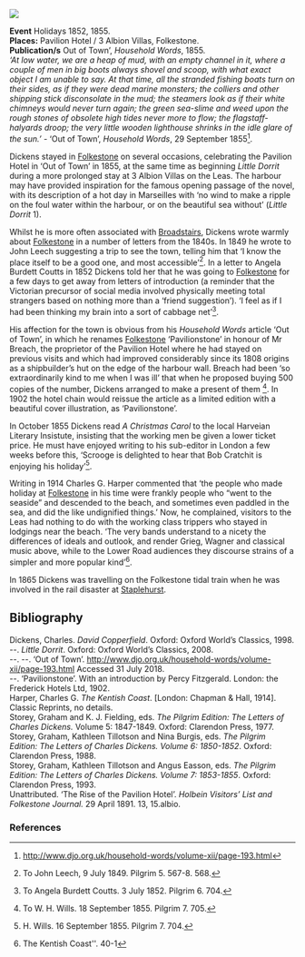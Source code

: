 <a href="https://dev.visual-essays.app"><img src="https://dev-visual-essays.netlify.app/images/ve-button.png"></a>
<param ve-config
       title="Dickens and Folkestone" 
       banner="/images/banners/19c.jpg"
       author="Ken Moffat and Carolyn W. de la L. Oulton"
       layout="vtl">

<param ve-entity eid="Q5686" aliases="Charles Dickens">
<param ve-entity eid="Q375314" aliases="Folkestone">


**Event** Holidays 1852, 1855.   
**Places:** Pavilion Hotel / 3 Albion Villas, Folkestone.   
**Publication/s** Out of Town’, _Household Words_, 1855.   
_‘At low water, we are a heap of mud, with an empty channel in it, where a couple of men in big boots always shovel and scoop, with what exact object I am unable to say. At that time, all the stranded fishing boats turn on their sides, as if they were dead marine monsters; the colliers and other shipping stick disconsolate in the mud; the steamers look as if their white chimneys would never turn again; the green sea-slime and weed upon the rough stones of obsolete high tides never more to flow; the flagstaff-halyards droop; the very little wooden lighthouse shrinks in the idle glare of the sun.’_ - ‘Out of Town’, _Household Words_, 29 September 1855[^ref1].  
<param ve-image url="https://stor.artstor.org/stor/e3916d2b-2c0e-4bac-b403-53c9ac4ccb84" label="The Harbour, Folkestone, looking east by George Barnard" attribution="By kind permission of Martin Crowther">

Dickens stayed in [Folkestone](/19c/19c-folkestone) on several occasions, celebrating the Pavilion Hotel in ‘Out of Town’ in 1855, at the same time as beginning _Little Dorrit_ during a more prolonged stay at 3 Albion Villas on the Leas. The harbour may have provided inspiration for the famous opening passage of the novel, with its description of a hot day in Marseilles with ‘no wind to make a ripple on the foul water within the harbour, or on the beautiful sea without’ (_Little Dorrit_ 1). 
<param ve-image url="https://stor.artstor.org/stor/d306de51-dc71-4369-9416-2306342424d1" label="Blue Plaque" attribution="Martin Crowther">

Whilst he is more often associated with [Broadstairs](/dickens/broadstairs), Dickens wrote warmly about [Folkestone](/19c/19c-folkestone) in a number of letters from the 1840s. In 1849 he wrote to John Leech suggesting a trip to see the town, telling him that ‘I know the place itself to be a good one, and most accessible’[^ref2]. In a letter to Angela Burdett Coutts in 1852 Dickens told her that he was going to [Folkestone](/19c/19c-folkestone) for a few days to get away from letters of introduction (a reminder that the Victorian precursor of social media involved physically meeting total strangers based on nothing more than a ‘friend suggestion’). ‘I feel as if I had been thinking my brain into a sort of cabbage net’[^ref3]. 
<param ve-image url="https://stor.artstor.org/stor/976ac6dd-9111-43f0-8d31-ddc807990e24" label="3, Albion Villas" attribution="Martin Crowther">

His affection for the town is obvious from his _Household Words_ article ‘Out of Town’, in which he renames [Folkestone](/19c/19c-folkestone) ‘Pavilionstone’ in honour of Mr Breach, the proprietor of the Pavilion Hotel where he had stayed on previous visits and which had improved considerably since its 1808 origins as a shipbuilder’s hut on the edge of the harbour wall. Breach had been ‘so extraordinarily kind to me when I was ill’ that when he proposed buying 500 copies of the number, Dickens arranged to make a present of them [^ref4]. In 1902 the hotel chain would reissue the article as a limited edition with a beautiful cover illustration, as ‘Pavilionstone’.
<param ve-image url="images/smaller pavilionstone.JPG" label="Pavilionstone" attribution="Published by the Frederick Hotels Group, 1902">

In October 1855 Dickens read _A Christmas Carol_ to the local Harveian Literary Insistute, insisting that the working men be given a lower ticket price. He must have enjoyed writing to his sub-editor in London a few weeks before this, ‘Scrooge is delighted to hear that Bob Cratchit is enjoying his holiday’[^ref5].
<param ve-image url="https://stor.artstor.org/stor/2e5c30ff-5b87-40d2-9bae-52961b0a1a51" label="A Christmas Carol">

Writing in 1914 Charles G. Harper commented that ‘the people who made holiday at [Folkestone](19c-folkestone) in his time were frankly people who “went to the seaside” and descended to the beach, and sometimes even paddled in the sea, and did the like undignified things.’  Now, he complained, visitors to the Leas had nothing to do with the working class trippers who stayed in lodgings near the beach. ‘The very bands understand to a nicety the differences of ideals and outlook, and render Grieg, Wagner and classical music above, while to the Lower Road audiences they discourse strains of a simpler and more popular kind’[^ref6].
<param ve-image url="https://upload.wikimedia.org/wikipedia/commons/f/fe/Folkestone%2C_The_Leas%2C_Bandstand.jpg" label="Bandstand on the Leas, Folkestone" attribution="Fredfolkestonelondon, CC BY-SA 4.0, via Wikimedia Commons">

In 1865 Dickens was travelling on the Folkestone tidal train when he was involved in the rail disaster at [Staplehurst](/dickens/dickens-staplehurst).
<param ve-image url="https://upload.wikimedia.org/wikipedia/commons/b/b8/Staplehurst_rail_crash.jpg" label="Illustrated London News" attribution="Public domain, via Wikimedia Commons">

## Bibliography

Dickens, Charles. _David Copperfield_. Oxford: Oxford World’s Classics, 1998.   
--. _Little Dorrit_. Oxford: Oxford World’s Classics, 2008.   
--. --. ‘Out of Town’. http://www.djo.org.uk/household-words/volume-xii/page-193.html Accessed 31 July 2018.   
--. ‘Pavilionstone’. With an introduction by Percy Fitzgerald. London: the Frederick Hotels Ltd, 1902.   
Harper, Charles G. _The Kentish Coast_. [London: Chapman & Hall, 1914]. Classic Reprints, no details.   
Storey, Graham and K. J. Fielding, eds. _The Pilgrim Edition: The Letters of Charles Dickens._ Volume 5: 1847-1849. Oxford: Clarendon Press, 1977.   
Storey, Graham, Kathleen Tillotson and Nina Burgis, eds. _The Pilgrim Edition: The Letters of Charles Dickens. Volume 6: 1850-1852_. Oxford: Clarendon Press, 1988.   
Storey, Graham, Kathleen Tillotson and Angus Easson, eds. _The Pilgrim Edition: The Letters of Charles Dickens. Volume 7: 1853-1855_. Oxford: Clarendon Press, 1993.   
Unattributed. ‘The Rise of the Pavilion Hotel’. _Holbein Visitors’ List and Folkestone Journal._   29 April 1891. 13, 15.albio.   
<param ve-image url="https://upload.wikimedia.org/wikipedia/commons/f/f3/The_Lees_-i.e.%2C_Leas-%2C_Folkestone%2C_England-LCCN2002696746.jpg" label="The Leas, Folkestone" attribution="Photochrom Print Collection, Public domain, via Wikimedia Commons">

### References

[^ref1]: http://www.djo.org.uk/household-words/volume-xii/page-193.html
[^ref2]: To John Leech, 9 July 1849. Pilgrim 5. 567-8. 568.
[^ref3]: To Angela Burdett Coutts. 3 July 1852. Pilgrim 6. 704.
[^ref4]: To W. H. Wills. 18 September 1855. Pilgrim 7. 705.
[^ref5]: H. Wills. 16 September 1855. Pilgrim 7. 704.
[^ref6]: The Kentish Coast''. 40-1
<!--stackedit_data:
eyJoaXN0b3J5IjpbLTM5NDQyMDAyN119
-->
